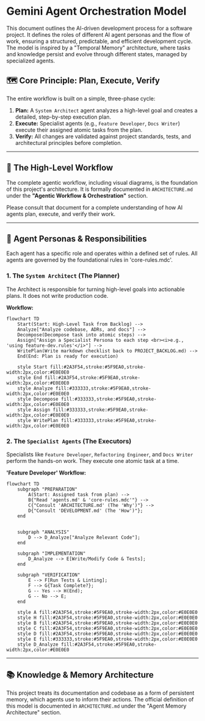 # Gemini Agent Orchestration Model

This document outlines the AI-driven development process for a software project. It defines the roles of different AI agent personas and the flow of work, ensuring a structured, predictable, and efficient development cycle. The model is inspired by a "Temporal Memory" architecture, where tasks and knowledge persist and evolve through different states, managed by specialized agents.

## 🗺️ Core Principle: Plan, Execute, Verify

The entire workflow is built on a simple, three-phase cycle:

1.  **Plan:** A `System Architect` agent analyzes a high-level goal and creates a detailed, step-by-step execution plan.
2.  **Execute:** Specialist agents (e.g., `Feature Developer`, `Docs Writer`) execute their assigned atomic tasks from the plan.
3.  **Verify:** All changes are validated against project standards, tests, and architectural principles before completion.

---

## 🌊 The High-Level Workflow

The complete agentic workflow, including visual diagrams, is the foundation of this project's architecture. It is formally documented in `ARCHITECTURE.md` under the **"Agentic Workflow & Orchestration"** section.

Please consult that document for a complete understanding of how AI agents plan, execute, and verify their work.

---

## 🧠 Agent Personas & Responsibilities

Each agent has a specific role and operates within a defined set of rules. All agents are governed by the foundational rules in 'core-rules.mdc'.

### 1. The `System Architect` (The Planner)

The Architect is responsible for turning high-level goals into actionable plans. It does not write production code.

**Workflow:**

```mermaid
flowchart TD
    Start(Start: High-Level Task from Backlog) -->
    Analyze["Analyze codebase, ADRs, and docs"] -->
    Decompose(Decompose task into atomic steps) -->
    Assign["Assign a Specialist Persona to each step <br><i>e.g., 'using feature-dev.rules'</i>"] -->
    WritePlan(Write markdown checklist back to PROJECT_BACKLOG.md) -->
    End(End: Plan is ready for execution)

    style Start fill:#2A3F54,stroke:#5F9EA0,stroke-width:2px,color:#E0E0E0
    style End fill:#2A3F54,stroke:#5F9EA0,stroke-width:2px,color:#E0E0E0
    style Analyze fill:#333333,stroke:#5F9EA0,stroke-width:2px,color:#E0E0E0
    style Decompose fill:#333333,stroke:#5F9EA0,stroke-width:2px,color:#E0E0E0
    style Assign fill:#333333,stroke:#5F9EA0,stroke-width:2px,color:#E0E0E0
    style WritePlan fill:#333333,stroke:#5F9EA0,stroke-width:2px,color:#E0E0E0
```

### 2. The `Specialist Agents` (The Executors)

Specialists like `Feature Developer`, `Refactoring Engineer`, and `Docs Writer` perform the hands-on work. They execute one atomic task at a time.

**'Feature Developer' Workflow:**

```mermaid
flowchart TD
    subgraph "PREPARATION"
        A(Start: Assigned task from plan) -->
        B{"Read 'agents.md' & 'core-rules.mdc'"} -->
        C{"Consult 'ARCHITECTURE.md' (The 'Why')"} -->
        D{"Consult 'DEVELOPMENT.md' (The 'How')"};
    end


    subgraph "ANALYSIS"
        D --> D_Analyze["Analyze Relevant Code"];
    end

    subgraph "IMPLEMENTATION"
        D_Analyze --> E[Write/Modify Code & Tests];
    end

    subgraph "VERIFICATION"
        E --> F[Run Tests & Linting];
        F --> G{Task Complete?};
        G -- Yes --> H(End);
        G -- No --> E;
    end
    
    style A fill:#2A3F54,stroke:#5F9EA0,stroke-width:2px,color:#E0E0E0
    style H fill:#2A3F54,stroke:#5F9EA0,stroke-width:2px,color:#E0E0E0
    style B fill:#2A3F54,stroke:#5F9EA0,stroke-width:2px,color:#E0E0E0
    style C fill:#2A3F54,stroke:#5F9EA0,stroke-width:2px,color:#E0E0E0
    style D fill:#2A3F54,stroke:#5F9EA0,stroke-width:2px,color:#E0E0E0
    style E fill:#333333,stroke:#5F9EA0,stroke-width:2px,color:#E0E0E0
    style D_Analyze fill:#2A3F54,stroke:#5F9EA0,stroke-width:2px,color:#E0E0E0
```

---
## 📚 Knowledge & Memory Architecture

This project treats its documentation and codebase as a form of persistent memory, which agents use to inform their actions. The official definition of this model is documented in `ARCHITECTURE.md` under the "Agent Memory Architecture" section.